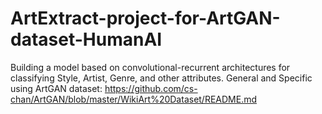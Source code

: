 # ArtExtract-project-for-ArtGAN-dataset-HumanAI

Building a model based on convolutional-recurrent architectures for classifying Style, Artist, Genre, and other attributes. General and Specific using ArtGAN dataset: https://github.com/cs-chan/ArtGAN/blob/master/WikiArt%20Dataset/README.md
